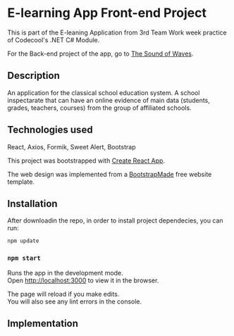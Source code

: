 # E-learning App Front-end Project

This is part of the E-leaning Application from 3rd Team Work week practice of Codecool's .NET C# Module.

For the Back-end project of the app, go to [The Sound of Waves](https://github.com/TudorDan/TheSoundOfWaves).

## Description

An application for the classical school education system. A school inspectarate that can have an online evidence of main data (students, grades, teachers, courses) from the group of affiliated schools.

## Technologies used

React, Axios, Formik, Sweet Alert, Bootstrap

This project was bootstrapped with [Create React App](https://github.com/facebook/create-react-app).

The web design was implemented from a [BootstrapMade](https://bootstrapmade.com/free-website-templates/) free website template.

## Installation

After downloadin the repo, in order to install project dependecies, you can run:

```javascript
npm update
```

### `npm start`

Runs the app in the development mode.\
Open [http://localhost:3000](http://localhost:3000) to view it in the browser.

The page will reload if you make edits.\
You will also see any lint errors in the console.

## Implementation
